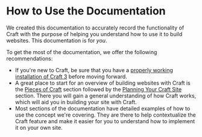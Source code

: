 How to Use the Documentation
============================

We created this documentation to accurately record the functionality of Craft with the purpose of helping you understand how to use it to build websites. This documentation is for _you_.

To get the most of the documentation, we offer the following recommendations:

* If you're new to Craft, be sure that you have a [properly working installation of Craft 3](installation.md) before moving forward.
* A great place to start for an overview of building websites with Craft is the [Pieces of Craft](pieces-of-craft.md) section followed by the [Planning Your Craft Site](planning-your-craft-site.md) section. There you will gain a general understanding of how Craft works, which will aid you in building your site with Craft.
* Most sections of the documentation have detailed examples of how to use the concept we're covering. They are there to help contextualize the Craft feature and make it easier for you to understand how to implement it on your own site.
